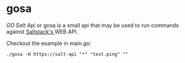 # gosa
*GO Salt Api* or gosa is a small api that may be used to run commands against [Saltstack's ](https://saltstack.com/) WEB API.

Checkout the example in main.go:

    ./gosa -H https://salt-api "*" "test.ping" ""
